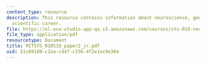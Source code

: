 ```yaml
---
content_type: resource
description: This resource contains information about neuroscience, gender, and a
  scientific career.
file: https://ol-ocw-studio-app-qa.s3.amazonaws.com/courses/sts-010-neuroscience-and-society-spring-2010/51c09180c2aac447c2564f2e1ec9e364_MITSTS_010S10_paper2_jr.pdf
file_type: application/pdf
resourcetype: Document
title: MITSTS_010S10_paper2_jr.pdf
uid: 51c09180-c2aa-c447-c256-4f2e1ec9e364
---
```

